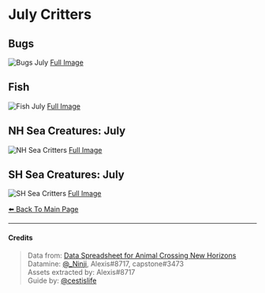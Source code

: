 <head>
    <meta name="twitter:site" content="@cestislife"/>
    <meta name="twitter:title" content="cestislife's Critter Schedule: July"/>
    <meta name="twitter:image" content="https://cestislife.github.io/card.png"/>
</head>

# July Critters

## Bugs
![Bugs July](https://cestislife.github.io/img/bug_july.png)
[Full Image](https://cestislife.github.io/img/bug_july.png)

## Fish
![Fish July](https://cestislife.github.io/img/fish_july.png)
[Full Image](https://cestislife.github.io/img/fish_julyt.png)

## NH Sea Creatures: July
![NH Sea Critters](https://cestislife.github.io/img/NH_sea_july.png)
[Full Image](https://cestislife.github.io/img/NH_sea_july.png)

## SH Sea Creatures: July
![SH Sea Critters](https://cestislife.github.io/img/SH_sea_july.png)
[Full Image](https://cestislife.github.io/img/SH_sea_july.png)

[⬅️ Back To Main Page](https://cestislife.github.io)

***

#### Credits
> Data from: [Data Spreadsheet for Animal Crossing New Horizons](https://tinyurl.com/acnh-sheet)   
> Datamine: [@_Ninji](https://twitter.com/_ninji), Alexis#8717, capstone#3473   
> Assets extracted by: Alexis#8717   
> Guide by: [@cestislife](https://twitter.com/cestislife)
